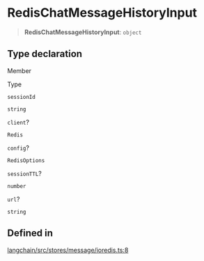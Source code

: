 RedisChatMessageHistoryInput
============================

> **RedisChatMessageHistoryInput**: `object`

Type declaration[​](#type-declaration "Direct link to Type declaration")
------------------------------------------------------------------------

Member

Type

`sessionId`

`string`

`client`?

`Redis`

`config`?

`RedisOptions`

`sessionTTL`?

`number`

`url`?

`string`

Defined in[​](#defined-in "Direct link to Defined in")
------------------------------------------------------

[langchain/src/stores/message/ioredis.ts:8](https://github.com/hwchase17/langchainjs/blob/46e1734/langchain/src/stores/message/ioredis.ts#L8)